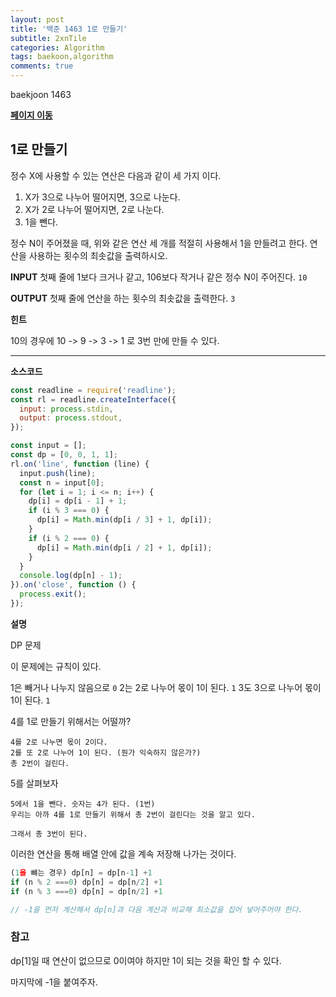 ```yaml
---
layout: post
title: '백준 1463 1로 만들기'
subtitle: 2xnTile
categories: Algorithm
tags: baekoon,algorithm
comments: true
---
```


baekjoon 1463

**[페이지 이동](https://www.acmicpc.net/problem/1463)**

## 1로 만들기

정수 X에 사용할 수 있는 연산은 다음과 같이 세 가지 이다.

1. X가 3으로 나누어 떨어지면, 3으로 나눈다.
2. X가 2로 나누어 떨어지면, 2로 나눈다.
3. 1을 뺀다.

정수 N이 주어졌을 때, 위와 같은 연산 세 개를 적절히 사용해서 1을 만들려고 한다. 연산을 사용하는 횟수의 최솟값을 출력하시오.

**INPUT**
첫째 줄에 1보다 크거나 같고, 106보다 작거나 같은 정수 N이 주어진다.
`10`

**OUTPUT**
첫째 줄에 연산을 하는 횟수의 최솟값을 출력한다.
`3`

**힌트**

10의 경우에 10 -> 9 -> 3 -> 1 로 3번 만에 만들 수 있다.

---

**소스코드**

```js
const readline = require('readline');
const rl = readline.createInterface({
  input: process.stdin,
  output: process.stdout,
});

const input = [];
const dp = [0, 0, 1, 1];
rl.on('line', function (line) {
  input.push(line);
  const n = input[0];
  for (let i = 1; i <= n; i++) {
    dp[i] = dp[i - 1] + 1;
    if (i % 3 === 0) {
      dp[i] = Math.min(dp[i / 3] + 1, dp[i]);
    }
    if (i % 2 === 0) {
      dp[i] = Math.min(dp[i / 2] + 1, dp[i]);
    }
  }
  console.log(dp[n] - 1);
}).on('close', function () {
  process.exit();
});
```

**설명**

DP 문제

이 문제에는 규칙이 있다.

1은 빼거나 나누지 않음으로 `0`
2는 2로 나누어 몫이 1이 된다. `1`
3도 3으로 나누어 몫이 1이 된다. `1`

4를 1로 만들기 위해서는 어떨까?

```
4를 2로 나누면 몫이 2이다.
2를 또 2로 나누어 1이 된다. (뭔가 익숙하지 않은가?)
총 2번이 걸린다.
```

5를 살펴보자

```
5에서 1을 뺀다. 숫자는 4가 된다. (1번)
우리는 아까 4를 1로 만들기 위해서 총 2번이 걸린다는 것을 알고 있다.

그래서 총 3번이 된다.
```

이러한 연산을 통해 배열 안에 값을 계속 저장해 나가는 것이다.

```js
(1을 뺴는 경우) dp[n] = dp[n-1] +1
if (n % 2 ===0) dp[n] = dp[n/2] +1
if (n % 3 ===0) dp[n] = dp[n/2] +1

// -1을 먼저 계산해서 dp[n]과 다음 계산과 비교해 최소값을 집어 넣어주어야 한다.
```

### 참고

dp[1]일 때 연산이 없으므로 0이여야 하지만 1이 되는 것을 확인 할 수 있다.

마지막에 -1을 붙여주자.
